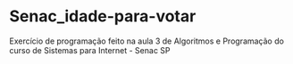 # Senac_idade-para-votar

Exercício de programação feito na aula 3 de Algoritmos e Programação do curso de Sistemas para Internet - Senac SP
